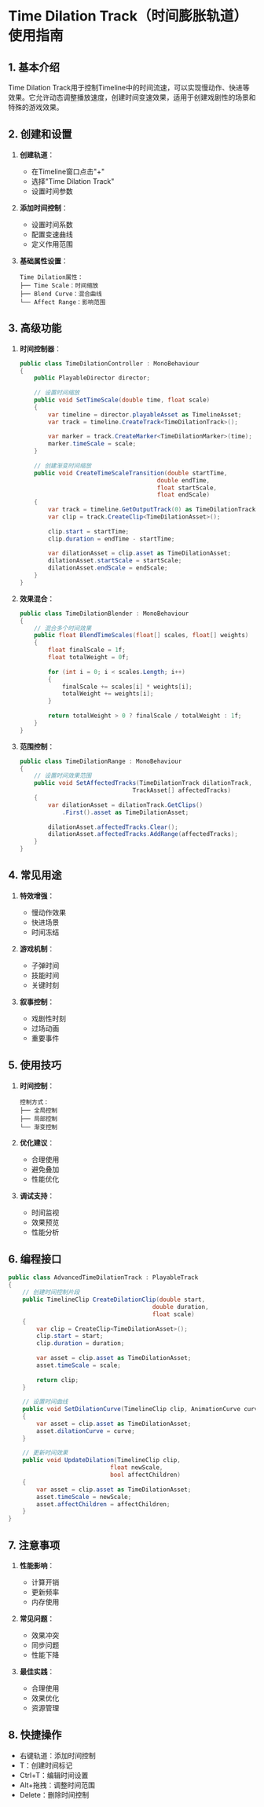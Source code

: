 # Time Dilation Track（时间膨胀轨道）使用指南

## 1. 基本介绍
Time Dilation Track用于控制Timeline中的时间流速，可以实现慢动作、快进等效果。它允许动态调整播放速度，创建时间变速效果，适用于创建戏剧性的场景和特殊的游戏效果。

## 2. 创建和设置
1. **创建轨道**：
   - 在Timeline窗口点击"+"
   - 选择"Time Dilation Track"
   - 设置时间参数

2. **添加时间控制**：
   - 设置时间系数
   - 配置变速曲线
   - 定义作用范围

3. **基础属性设置**：
   ```
   Time Dilation属性：
   ├── Time Scale：时间缩放
   ├── Blend Curve：混合曲线
   └── Affect Range：影响范围
   ```

## 3. 高级功能
1. **时间控制器**：
   ```csharp
   public class TimeDilationController : MonoBehaviour
   {
       public PlayableDirector director;
       
       // 设置时间缩放
       public void SetTimeScale(double time, float scale)
       {
           var timeline = director.playableAsset as TimelineAsset;
           var track = timeline.CreateTrack<TimeDilationTrack>();
           
           var marker = track.CreateMarker<TimeDilationMarker>(time);
           marker.timeScale = scale;
       }
       
       // 创建渐变时间缩放
       public void CreateTimeScaleTransition(double startTime, 
                                          double endTime,
                                          float startScale,
                                          float endScale)
       {
           var track = timeline.GetOutputTrack(0) as TimeDilationTrack;
           var clip = track.CreateClip<TimeDilationAsset>();
           
           clip.start = startTime;
           clip.duration = endTime - startTime;
           
           var dilationAsset = clip.asset as TimeDilationAsset;
           dilationAsset.startScale = startScale;
           dilationAsset.endScale = endScale;
       }
   }
   ```

2. **效果混合**：
   ```csharp
   public class TimeDilationBlender : MonoBehaviour
   {
       // 混合多个时间效果
       public float BlendTimeScales(float[] scales, float[] weights)
       {
           float finalScale = 1f;
           float totalWeight = 0f;
           
           for (int i = 0; i < scales.Length; i++)
           {
               finalScale += scales[i] * weights[i];
               totalWeight += weights[i];
           }
           
           return totalWeight > 0 ? finalScale / totalWeight : 1f;
       }
   }
   ```

3. **范围控制**：
   ```csharp
   public class TimeDilationRange : MonoBehaviour
   {
       // 设置时间效果范围
       public void SetAffectedTracks(TimeDilationTrack dilationTrack,
                                   TrackAsset[] affectedTracks)
       {
           var dilationAsset = dilationTrack.GetClips()
               .First().asset as TimeDilationAsset;
               
           dilationAsset.affectedTracks.Clear();
           dilationAsset.affectedTracks.AddRange(affectedTracks);
       }
   }
   ```

## 4. 常见用途
1. **特效增强**：
   - 慢动作效果
   - 快进场景
   - 时间冻结

2. **游戏机制**：
   - 子弹时间
   - 技能时间
   - 关键时刻

3. **叙事控制**：
   - 戏剧性时刻
   - 过场动画
   - 重要事件

## 5. 使用技巧
1. **时间控制**：
   ```
   控制方式：
   ├── 全局控制
   ├── 局部控制
   └── 渐变控制
   ```

2. **优化建议**：
   - 合理使用
   - 避免叠加
   - 性能优化

3. **调试支持**：
   - 时间监视
   - 效果预览
   - 性能分析

## 6. 编程接口
```csharp
public class AdvancedTimeDilationTrack : PlayableTrack
{
    // 创建时间控制片段
    public TimelineClip CreateDilationClip(double start, 
                                         double duration,
                                         float scale)
    {
        var clip = CreateClip<TimeDilationAsset>();
        clip.start = start;
        clip.duration = duration;
        
        var asset = clip.asset as TimeDilationAsset;
        asset.timeScale = scale;
        
        return clip;
    }
    
    // 设置时间曲线
    public void SetDilationCurve(TimelineClip clip, AnimationCurve curve)
    {
        var asset = clip.asset as TimeDilationAsset;
        asset.dilationCurve = curve;
    }
    
    // 更新时间效果
    public void UpdateDilation(TimelineClip clip,
                             float newScale,
                             bool affectChildren)
    {
        var asset = clip.asset as TimeDilationAsset;
        asset.timeScale = newScale;
        asset.affectChildren = affectChildren;
    }
}
```

## 7. 注意事项
1. **性能影响**：
   - 计算开销
   - 更新频率
   - 内存使用

2. **常见问题**：
   - 效果冲突
   - 同步问题
   - 性能下降

3. **最佳实践**：
   - 合理使用
   - 效果优化
   - 资源管理

## 8. 快捷操作
- 右键轨道：添加时间控制
- T：创建时间标记
- Ctrl+T：编辑时间设置
- Alt+拖拽：调整时间范围
- Delete：删除时间控制 